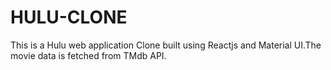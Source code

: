 # HULU-CLONE
This is a Hulu web application Clone built using Reactjs and Material UI.The movie data is fetched from TMdb API.
